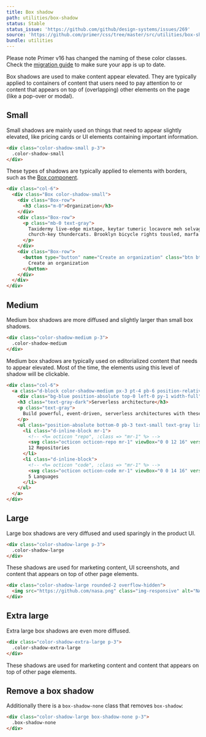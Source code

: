 ```yaml
---
title: Box shadow
path: utilities/box-shadow
status: Stable
status_issue: 'https://github.com/github/design-systems/issues/269'
source: 'https://github.com/primer/css/tree/master/src/utilities/box-shadow.scss'
bundle: utilities
---
```


<Note>
  Please note Primer v16 has changed the naming of these color classes. Check the <a href="https://github.com/primer/css/blob/c2a613c833555caa47588729d0b9a0b5a8383b15/MIGRATING.md#1600">migration guide</a> to make sure your app is up to date.
</Note>

Box shadows are used to make content appear elevated. They are typically applied to containers of content that users need to pay attention to or content that appears on top of (overlapping) other elements on the page (like a pop-over or modal).

## Small

Small shadows are mainly used on things that need to appear slightly elevated, like pricing cards or UI elements containing important information.

```html live
<div class="color-shadow-small p-3">
  .color-shadow-small
</div>
```

These types of shadows are typically applied to elements with borders, such as the [Box component](/components/box).

```html live
<div class="col-6">
  <div class="Box color-shadow-small">
    <div class="Box-row">
      <h3 class="m-0">Organization</h3>
    </div>
    <div class="Box-row">
      <p class="mb-0 text-gray">
        Taxidermy live-edge mixtape, keytar tumeric locavore meh selvage deep v letterpress vexillologist lo-fi tousled
        church-key thundercats. Brooklyn bicycle rights tousled, marfa actually.
      </p>
    </div>
    <div class="Box-row">
      <button type="button" name="Create an organization" class="btn btn-primary btn-block">
        Create an organization
      </button>
    </div>
  </div>
</div>
```

## Medium

Medium box shadows are more diffused and slightly larger than small box shadows.

```html live
<div class="color-shadow-medium p-3">
  .color-shadow-medium
</div>
```

Medium box shadows are typically used on editorialized content that needs to appear elevated. Most of the time, the elements using this level of shadow will be clickable.

```html live
<div class="col-6">
  <a class="d-block color-shadow-medium px-3 pt-4 pb-6 position-relative rounded-1 overflow-hidden no-underline" href="#">
    <div class="bg-blue position-absolute top-0 left-0 py-1 width-full"></div>
    <h3 class="text-gray-dark">Serverless architecture</h3>
    <p class="text-gray">
      Build powerful, event-driven, serverless architectures with these open-source libraries and frameworks.
    </p>
    <ul class="position-absolute bottom-0 pb-3 text-small text-gray list-style-none ">
      <li class="d-inline-block mr-1">
        <!-- <%= octicon "repo", :class => "mr-1" %> -->
        <svg class="octicon octicon-repo mr-1" viewBox="0 0 12 16" version="1.1" width="12" height="16" aria-hidden="true"><path fill-rule="evenodd" d="M4 9H3V8h1v1zm0-3H3v1h1V6zm0-2H3v1h1V4zm0-2H3v1h1V2zm8-1v12c0 .55-.45 1-1 1H6v2l-1.5-1.5L3 16v-2H1c-.55 0-1-.45-1-1V1c0-.55.45-1 1-1h10c.55 0 1 .45 1 1zm-1 10H1v2h2v-1h3v1h5v-2zm0-10H2v9h9V1z"></path></svg>
        12 Repositories
      </li>
      <li class="d-inline-block">
        <!-- <%= octicon "code", :class => "mr-1" %> -->
        <svg class="octicon octicon-code mr-1" viewBox="0 0 14 16" version="1.1" width="14" height="16" aria-hidden="true"><path fill-rule="evenodd" d="M9.5 3L8 4.5 11.5 8 8 11.5 9.5 13 14 8 9.5 3zm-5 0L0 8l4.5 5L6 11.5 2.5 8 6 4.5 4.5 3z"></path></svg>
        5 Languages
      </li>
    </ul>
  </a>
</div>
```

## Large

Large box shadows are very diffused and used sparingly in the product UI.

```html live
<div class="color-shadow-large p-3">
  .color-shadow-large
</div>
```

These shadows are used for marketing content, UI screenshots, and content that appears on top of other page elements.

```html live
<div class="color-shadow-large rounded-2 overflow-hidden">
  <img src="https://github.com/nasa.png" class="img-responsive" alt="NASA is on GitHub" />
</div>
```

## Extra large

Extra large box shadows are even more diffused.

```html live
<div class="color-shadow-extra-large p-3">
  .color-shadow-extra-large
</div>
```

These shadows are used for marketing content and content that appears on top of other page elements.

## Remove a box shadow

Additionally there is a `box-shadow-none` class that removes `box-shadow`:

```html live
<div class="color-shadow-large box-shadow-none p-3">
  .box-shadow-none
</div>
```
